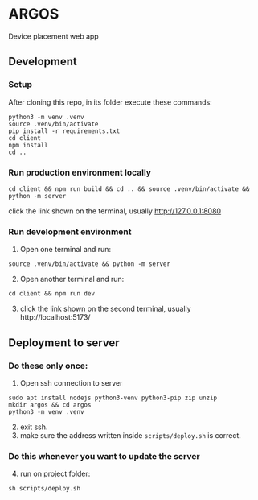 # ARGOS
Device placement web app

## Development
### Setup
After cloning this repo, in its folder execute these commands:
```
python3 -m venv .venv
source .venv/bin/activate
pip install -r requirements.txt
cd client
npm install
cd ..
```

### Run production environment locally
```
cd client && npm run build && cd .. && source .venv/bin/activate && python -m server
```
click the link shown on the terminal, usually http://127.0.0.1:8080

### Run development environment
1. Open one terminal and run:
```
source .venv/bin/activate && python -m server
```
2. Open another terminal and run:
```
cd client && npm run dev
```
3. click the link shown on the second terminal, usually http://localhost:5173/

## Deployment to server
### Do these only once:
1. Open ssh connection to server
```
sudo apt install nodejs python3-venv python3-pip zip unzip
mkdir argos && cd argos
python3 -m venv .venv
```
2. exit ssh.  
3. make sure the address written inside `scripts/deploy.sh` is correct.  

### Do this whenever you want to update the server
4. run on project folder:
```
sh scripts/deploy.sh
```